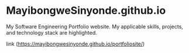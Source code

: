 # MayibongweSinyonde.github.io
My Software Engineering Portfolio website. My applicable skills, projects, and technology stack are highlighted. 

link (https://mayibongwesinyonde.github.io/portfoliosite/)
